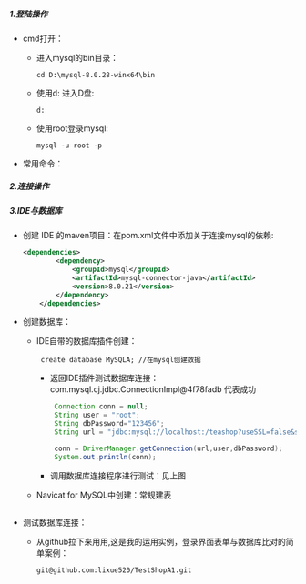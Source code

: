 ##### 1.登陆操作

- cmd打开：
  - 进入mysql的bin目录：
  
    ```shell
    cd D:\mysql-8.0.28-winx64\bin
    ```
  
  - 使用d: 进入D盘:
  
    ```shell
    d:
    ```
  
  - 使用root登录mysql:
  
    ```shell
    mysql -u root -p
    ```


- 常用命令：

##### 2.连接操作

##### 3.IDE与数据库

- 创建 IDE 的maven项目：在pom.xml文件中添加关于连接mysql的依赖:

  ```xml
  <dependencies>
          <dependency>
              <groupId>mysql</groupId>
              <artifactId>mysql-connector-java</artifactId>
              <version>8.0.21</version>
          </dependency>
      </dependencies>
  ```

- 创建数据库：

  - IDE自带的数据库插件创建：

    ```SHELL
     create database MySQLA; //在mysql创建数据
    ```

    - 返回IDE插件测试数据库连接：com.mysql.cj.jdbc.ConnectionImpl@4f78fadb 代表成功

      ```java
       Connection conn = null;
       String user = "root";
       String dbPassword="123456";
       String url = "jdbc:mysql://localhost:/teashop?useSSL=false&serverTimezone=UTC&allowPublicKeyRetrieval=true";
      
       conn = DriverManager.getConnection(url,user,dbPassword);
       System.out.println(conn);
      ```

    - 调用数据库连接程序进行测试：见上图

  - Navicat for MySQL中创建：常规建表

    ```sql
    
    ```

- 测试数据库连接：
  
  - 从github拉下来用用,这是我的运用实例，登录界面表单与数据库比对的简单案例：
  
    ```shell
    git@github.com:lixue520/TestShopA1.git
    ```
  
    
  
  
  
   
  
    
  
    
  
    
  
    
  
    
  
    
  
    
  
    
  
    
  
    
  
    
  
    